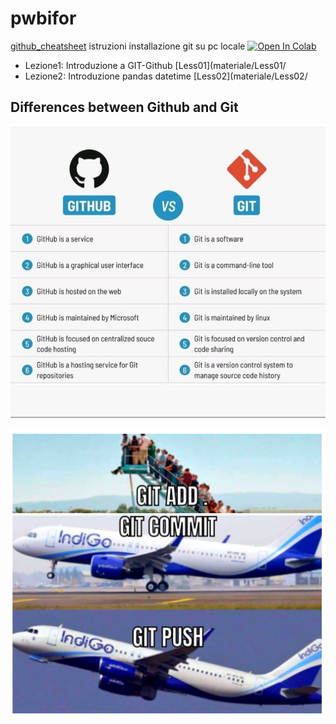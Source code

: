 # pwbifor

[github_cheatsheet](materiale/Less01/_cheat_github.pdf)
istruzioni installazione git su pc locale
[![Open In Colab](https://colab.research.google.com/assets/colab-badge.svg)](https://colab.research.google.com/github/Frenz86/pwbifor/blob/main/materiale/Less01/Come_utilizzare_GitHub.ipynb)


- Lezione1: Introduzione a GIT-Github [Less01](materiale/Less01/
- Lezione2: Introduzione pandas datetime [Less02](materiale/Less02/

## Differences between Github and Git

![image info](./github1.jpg)


![image info](./git2.jpg)
